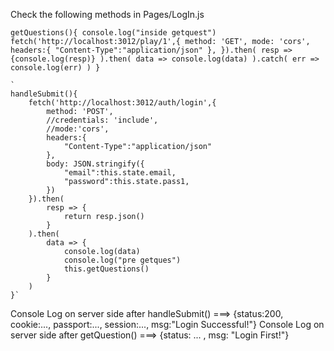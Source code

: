 Check the following methods in Pages/LogIn.js 

`
  getQuestions(){
        console.log("inside getquest")
        fetch('http://localhost:3012/play/1',{
            method: 'GET',
            mode: 'cors',
            headers:{
                "Content-Type":"application/json"
            },
        }).then(
            resp => {console.log(resp)}
        ).then(
            data => console.log(data)
        ).catch(
            err => console.log(err)
        )
    }
    `
    
    `
    handleSubmit(){
        fetch('http://localhost:3012/auth/login',{
            method: 'POST',
            //credentials: 'include',
            //mode:'cors',
            headers:{
                "Content-Type":"application/json"
            },
            body: JSON.stringify({
                "email":this.state.email,
                "password":this.state.pass1,  
            })
        }).then(
            resp => {
                return resp.json()
            }
        ).then(
            data => {
                console.log(data)
                console.log("pre getques")
                this.getQuestions()
            }
        )
    }`

Console Log on server side after handleSubmit() ===> {status:200, cookie:..., passport:..., session:..., msg:"Login Successful!"}
Console Log on server side after getQuestion()  ===> {status: ... , msg: "Login First!"}

